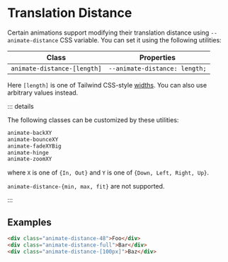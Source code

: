 # Translation Distance

Certain animations support modifying their translation distance using
`--animate-distance` CSS variable. You can set it using the following utilities:

| Class                       | Properties                    |
| --------------------------- | ----------------------------- |
| `animate-distance-[length]` | `--animate-distance: length;` |

Here `[length]` is one of Tailwind CSS-style
[widths](https://tailwindcss.com/docs/width). You can also use arbitrary values
instead.

::: details

The following classes can be customized by these utilities:

```txt
animate-backXY
animate-bounceXY
animate-fadeXYBig
animate-hinge
animate-zoomXY
```

where `X` is one of `{In, Out}` and `Y` is one of `{Down, Left, Right, Up}`.

`animate-distance-{min, max, fit}` are not supported.

:::

## Examples

```html
<div class="animate-distance-48">Foo</div>
<div class="animate-distance-full">Bar</div>
<div class="animate-distance-[100px]">Baz</div>
```
